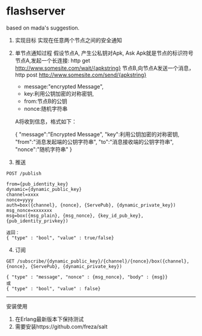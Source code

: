 flashserver
===========

based on mada's suggestion.


1. 实现目标
   实现在任意两个节点之间的安全通知

2. 单节点通知过程
   假设节点A, 产生公私钥对Apk, Ask
   Apk就是节点的标识符号
   节点A,发起一个长连接: http get http://www.somesite.com/wait/{apkstring}
   节点B,向节点A发送一个消息， http post http://www.somesite.com/send/{apkstring}

   * message:"encrypted Message",
   * key:利用公钥加密的对称密钥,
   * from:节点B的公钥
   * nonce:随机字符串

   A将收到信息，格式如下：

    {
        "message":"Encrypted Message",
        "key":利用公钥加密的对称密钥,
        "from":"消息发起端的公钥字符串",
        "to":"消息接收端的公钥字符串",
        "nonce":"随机字符串"
    }


3. 推送
```
POST /publish

from={pub_identity_key}
dynamic={dynamic_public_key}
channel=xxxx
nonce=yyyy
auth=box({channel}, {nonce}, {ServePub}, {dynamic_private_key})
msg_nonce=xxxxxxx
msg=box({msg_plain}, {msg_nonce}, {key_id_pub_key}, {pub_identity_privkey})

返回：
{ "type" : "bool", "value" : true/false}
```

4. 订阅
```
GET /subscribe/{dynamic_public_key}/{channel}/{nonce}/box({channel}, {nonce}, {ServePub}, {dynamic_private_key})

{ "type" : "message", "nonce" : {msg_nonce}, "body" : {msg}}
或
{ "type" : "bool", "value" : false}
```

-------------------------------------------------------------------------
安装使用
1. 在Erlang最新版本下保持测试
2. 需要安装https://github.com/freza/salt

